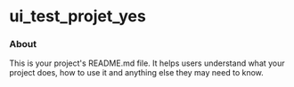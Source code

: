 ui_test_projet_yes
==================

### About

This is your project's README.md file. It helps users understand what your
project does, how to use it and anything else they may need to know.
